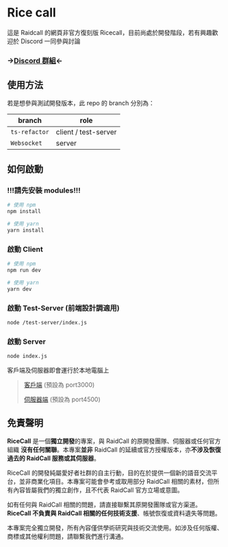# Rice call

這是 Raidcall 的網頁非官方復刻版 Ricecall，目前尚處於開發階段，若有興趣歡迎於 Discord 一同參與討論

### ->[Discord 群組](https://discord.gg/adCWzv6wwS)<-

## 使用方法

若是想參與測試開發版本，此 repo 的 branch 分別為：

| branch        | role                 |
| ------------- | -------------------- |
| `ts-refactor` | client / test-server |
| `Websocket`   | server               |

## 如何啟動

### !!!請先安裝 modules!!!

```bash
# 使用 npm
npm install

# 使用 yarn
yarn install
```

### 啟動 Client

```bash
# 使用 npm
npm run dev

# 使用 yarn
yarn dev
```

### 啟動 Test-Server (前端設計調適用)

```bash
node /test-server/index.js
```

### 啟動 Server

```bash
node index.js
```

客戶端及伺服器即會運行於本地電腦上

> [客戶端](localhost:3000) (預設為 port3000)
>
> [伺服器端](localhost:4500) (預設為 port4500)

## 免責聲明

**RiceCall** 是一個**獨立開發**的專案，與 RaidCall 的原開發團隊、伺服器或任何官方組織 **沒有任何關聯**。本專案**並非** RaidCall 的延續或官方授權版本，亦**不涉及恢復過去的 RaidCall 服務或其伺服器**。

RiceCall 的開發純屬愛好者社群的自主行動，目的在於提供一個新的語音交流平台，並非商業化項目。本專案可能會參考或取用部分 RaidCall 相關的素材，但所有內容皆屬我們的獨立創作，且不代表 RaidCall 官方立場或意圖。

如有任何與 RaidCall 相關的問題，請直接聯繫其原開發團隊或官方渠道。**RiceCall 不負責與 RaidCall 相關的任何技術支援**、帳號恢復或資料遺失等問題。

本專案完全獨立開發，所有內容僅供學術研究與技術交流使用。如涉及任何版權、商標或其他權利問題，請聯繫我們進行溝通。
